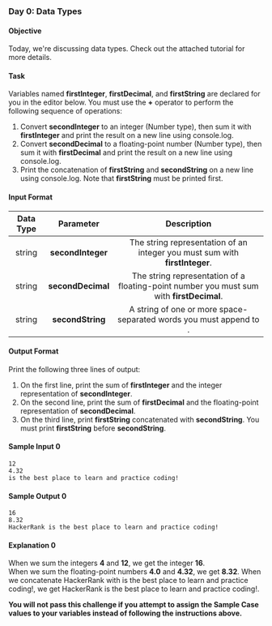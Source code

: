 ### Day 0: Data Types
#### Objective

Today, we're discussing data types. Check out the attached tutorial for more details.

#### Task

Variables named **firstInteger**, **firstDecimal**, and **firstString** are declared for you in the editor below. You must use the **+** operator to perform the following sequence of operations:

1. Convert **secondInteger** to an integer (Number type), then sum it with **firstInteger** and print the result on a new line using console.log.
2. Convert **secondDecimal** to a floating-point number (Number type), then sum it with **firstDecimal** and print the result on a new line using console.log.
3. Print the concatenation of **firstString** and **secondString** on a new line using console.log. Note that **firstString** must be printed first.
#### Input Format

|Data Type|Parameter|Description|
|:------:|:-----:|:-----:|
|string	|**secondInteger**|	The string representation of an integer you must sum with **firstInteger**.|
|string|	**secondDecimal**|The string representation of a floating-point number you must sum with **firstDecimal**.|
|string	|**secondString**	|A string of one or more space-separated words you must append to .|
#### Output Format

Print the following three lines of output:

1. On the first line, print the sum of **firstInteger** and the integer representation of **secondInteger**.
2. On the second line, print the sum of **firstDecimal** and the floating-point representation of **secondDecimal**.
3. On the third line, print **firstString** concatenated with **secondString**. You must print **firstString** before **secondString**.
#### Sample Input 0

    12
    4.32
    is the best place to learn and practice coding!
#### Sample Output 0

    16
    8.32
    HackerRank is the best place to learn and practice coding!
#### Explanation 0

When we sum the integers **4** and **12**, we get the integer **16**.<br/>
When we sum the floating-point numbers **4.0** and **4.32**, we get **8.32**. When we concatenate HackerRank with is the best place to learn and practice coding!, we get HackerRank is the best place to learn and practice coding!.<br/>

**You will not pass this challenge if you attempt to assign the Sample Case values to your variables instead of following the instructions above.**
